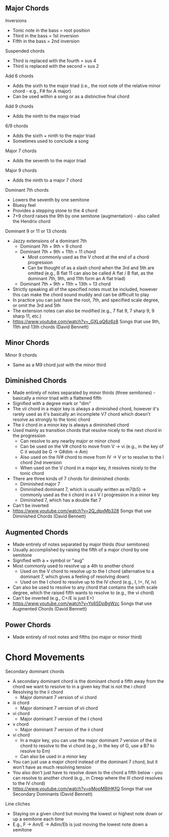 ## Major Chords

Inversions
* Tonic note in the bass = root position
* Third in the bass = 1st inversion
* Fifth in the bass = 2nd inversion

Suspended chords
- Third is replaced with the fourth = sus 4
- Third is replaced with the second = sus 2

Add 6 chords
- Adds the sixth to the major triad (i.e., the root note of the relative minor chord - e.g., F# for A major)
- Can be used within a song or as a distinctive final chord

Add 9 chords
* Adds the ninth to the major triad

6/9 chords
* Adds the sixth + ninth to the major triad
* Sometimes used to conclude a song

Major 7 chords
- Adds the seventh to the major triad

Major 9 chords
* Adds the ninth to a major 7 chord

Dominant 7th chords
- Lowers the seventh by one semitone
- Bluesy feel
- Provides a stepping stone to the 4 chord
- 7+9 chord raises the 9th by one semitone (augmentation) - also called the Hendrix chord

Dominant 9 or 11 or 13 chords
- Jazzy extensions of a dominant 7th
	- Dominant 7th + 9th = 9 chord
	- Dominant 7th + 9th + 11th = 11 chord
		- Most commonly used as the V chord at the end of a chord progression
		- Can be thought of as a slash chord when the 3rd and 5th are omitted (e.g., B flat 11 can also be called A flat / B flat, as the dominant 7th, 9th, and 11th form an A flat triad)
	- Dominant 7th + 9th + 11th + 13th = 13 chord
- Strictly speaking all of the specified notes must be included, however this can make the chord sound muddy and can be difficult to play
- In practice you can just have the root, 7th, and specified scale degree, or omit the 3rd and 5th
- The extension notes can also be modified (e.g., 7 flat 9, 7 sharp 9, 9 sharp 11, etc.)
- https://www.youtube.com/watch?v=_GXLqQ6z6z8 Songs that use 9th, 11th and 13th chords (David Bennett)

## Minor Chords

Minor 9 chords
- Same as a M9 chord just with the minor third

## Diminished Chords

- Made entirely of notes separated by minor thirds (three semitones) - basically a minor triad with a flattened fifth
- Signified with a degree mark or "dim"
- The vii chord in a major key is always a diminished chord, however it's rarely used as it's basically an incomplete V7 chord which doesn't resolve as strongly to the tonic chord
- The ii chord in a minor key is always a diminished chord
- Used mainly as transition chords that resolve nicely to the next chord in the progression
	- Can resolve to any nearby major or minor chord
	- Can be used on the V# chord to move from V -> vi (e.g., in the key of C it would be G -> G#dim -> Am)
	- Also used on the IV# chord to move from IV -> V or to resolve to the I chord 2nd inversion
	- When used on the V chord in a major key, it resolves nicely to the tonic chord
- There are three kinds of 7 chords for diminished chords:
	- Diminished major 7
	- Diminished dominant 7, which is usually written as m7(b5) -> commonly used as the ii chord in a ii V I progression in a minor key
	- Diminished 7, which has a double flat 7
- Can't be inverted
- https://www.youtube.com/watch?v=2Q_dpxMb328 Songs that use Diminished Chords (David Bennett)

## Augmented Chords

- Made entirely of notes separated by major thirds (four semitones)
- Usually accomplished by raising the fifth of a major chord by one semitone
- Signified with a + symbol or "aug"
- Most commonly used to resolve up a 4th to another chord
	- Used on the V chord to resolve up to the I chord (alternative to a dominant 7, which gives a feeling of resolving down)
	- Used on the I chord to resolve up to the IV chord (e.g., I, I+, IV, iv)
- Can also be used to resolve to any chord that contains the sixth scale degree, which the raised fifth wants to resolve to (e.g., the vi chord)
- Can't be inverted (e.g., C+/E is just E+)
- https://www.youtube.com/watch?v=Ys6SDpBgWzc Songs that use Augmented Chords (David Bennett)

## Power Chords

- Made entirely of root notes and fifths (no major or minor third)

# Chord Movements

Secondary dominant chords
- A secondary dominant chord is the dominant chord a fifth away from the chord we want to resolve to in a given key that is not the i chord
- Resolving to the ii chord
	- Major dominant 7 version of vi chord
- iii chord
	- Major dominant 7 version of vii chord
- vi chord
	- Major dominant 7 version of the I chord
- v chord
	- Major dominant 7 version of the ii chord
- vi chord
	- In a major key, you can use the major dominant 7 version of the iii chord to resolve to the vi chord (e.g., in the key of G, use a B7 to resolve to Em)
	- Can also be used in a minor key
- You can just use a major chord instead of the dominant 7 chord, but it won't have as much resolving tension
- You also don't just have to resolve down to the chord a fifth below - you can resolve to another chord (e.g., in Creep where the III chord resolves to the IV chord)
- https://www.youtube.com/watch?v=pMopMBiHKfQ Songs that use Secondary Dominants (David Bennett)

Line cliches
* Staying on a given chord but moving the lowest or highest note down or up a semitone each time
* E.g., F -> Am/E -> Adim/Eb is just moving the lowest note down a semitone